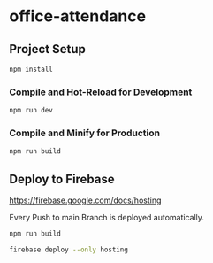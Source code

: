 # office-attendance

## Project Setup

```sh
npm install
```

### Compile and Hot-Reload for Development

```sh
npm run dev
```

### Compile and Minify for Production

```sh
npm run build
```

## Deploy to Firebase
https://firebase.google.com/docs/hosting

Every Push to main Branch is deployed automatically.
```sh
npm run build
```
```sh
firebase deploy --only hosting
```

